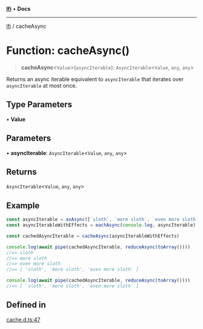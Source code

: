 [**lfi**](../readme.md) • **Docs**

***

[lfi](../globals.md) / cacheAsync

# Function: cacheAsync()

> **cacheAsync**\<`Value`\>(`asyncIterable`): `AsyncIterable`\<`Value`, `any`, `any`\>

Returns an async iterable equivalent to `asyncIterable` that iterates over
`asyncIterable` at most once.

## Type Parameters

• **Value**

## Parameters

• **asyncIterable**: `AsyncIterable`\<`Value`, `any`, `any`\>

## Returns

`AsyncIterable`\<`Value`, `any`, `any`\>

## Example

```js
const asyncIterable = asAsync([`sloth`, `more sloth`, `even more sloth`])
const asyncIterableWithEffects = eachAsync(console.log, asyncIterable)

const cachedAsyncIterable = cacheAsync(asyncIterableWithEffects)

console.log(await pipe(cachedAsyncIterable, reduceAsync(toArray())))
//=> sloth
//=> more sloth
//=> even more sloth
//=> [ 'sloth', 'more sloth', 'even more sloth' ]

console.log(await pipe(cachedAsyncIterable, reduceAsync(toArray())))
//=> [ 'sloth', 'more sloth', 'even more sloth' ]
```

## Defined in

[cache.d.ts:47](https://github.com/TomerAberbach/lfi/blob/e98b31ea37c84de0758cf58c8fcf28193f36b533/src/operations/cache.d.ts#L47)
